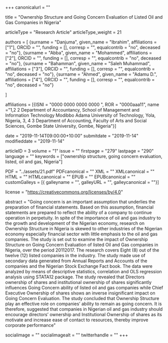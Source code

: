 +++
canonicalurl = ""

title = "Ownership Structure and Going Concern Evaluation of Listed Oil and Gas Companies in Nigeria"

articleType = "Research Article"
articleType_weight = 21

authors = [
  {surname = "Danjuma",  given_name = "Ibrahim",  affiliations = ["1"],  ORCID = "", funding = [], corresp = "", equalcontrib = "no", deceased = "no"},
  {surname = "Abba",  given_name = "Mohammed",  affiliations = ["2"],  ORCID = "", funding = [], corresp = "", equalcontrib = "no", deceased = "no"},
  {surname = "Bahamman",  given_name = "Saleh Muhammad",  affiliations = ["3"],  ORCID = "", funding = [], corresp = "", equalcontrib = "no", deceased = "no"},
  {surname = "Ahmed",  given_name = "Adamu D.",  affiliations = ["4"],  ORCID = "", funding = [], corresp = "", equalcontrib = "no", deceased = "no"}

]

affiliations = [{ISNI = "0000 0000 0000 0000 ", ROR = "0000aaa11", name ="1,2 2	Department of Accountancy, School of Management and Information Technology Modibbo Adama University of Technology, Yola, Nigeria, 3, 4 3	Department of Accounting, Faculty of Arts and Social Sciences, Gombe State University, Gombe, Nigeria"}]

date = "2019-11-14T09:00:00+10:00"
submitdate = "2019-11-14"
modifieddate = "2019-11-14"

articleID = 3
volume = "1"
issue = ""
firstpage = "279"
lastpage = "290"
language = ""
keywords = ["ownership structure, going concern evaluation, listed, oil and gas, Nigeria"]


PDF = "../assets/21.pdf"
PDFcanonical = ""
XML = ""
XMLcanonical = ""
HTML = ""
HTMLcanonical = ""
EPUB = ""
EPUBcanonical = ""
customGalleys = [{ galleyname = "", galleyURL = "", galleycanonical = ""}]

license = "https://creativecommons.org/licenses/by/4.0"

abstract = "Going concern is an important assumption that underlies the preparation of financial statements. Based on this assumption, financial statements are prepared to reflect the ability of a company to continue operation in perpetuity. In spite of the importance of oil and gas industry to the growth and development of the Nigerian economy, research on Ownership Structure in Nigeria is skewed to other industries of the Nigerian economy especially financial sector with little emphasis to the oil and gas companies. The study is set out to examine the impact of Ownership Structure on Going Concern Evaluation of listed Oil and Gas companies in Nigeria, over the period 20112017. The research covers Eight (8) out of the twelve (12) listed companies in the industry. The study made use of secondary data generated from Annual Reports and Accounts of the companies and the Nigerian Stock Exchange Fact book. The data were analyzed by means of descriptive statistics, correlation and OLS regression analysis using STATA12 package. The study revealed that Directors ownership of shares and institutional ownership of shares significantly influences Going Concern ability of listed oil and gas companies while Chief Executive Ownership of shares shows an inverse insignificant impact on Going Concern
Evaluation. The study concluded that Ownership Structure play an effective role on companies’ ability to remain as going concern. It is therefore, suggested that companies in Nigerian oil and gas industry should encourage directors’ ownership and Institutional Ownership of shares as its motivate and increase ease of contact to resources, thereby improve corporate performance"


socialimage = ""
socialimagealt = ""
twitterhandle = ""
+++
